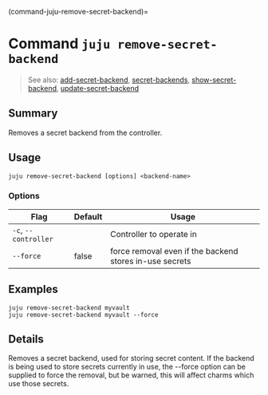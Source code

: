 (command-juju-remove-secret-backend)=
# Command `juju remove-secret-backend`
> See also: [add-secret-backend](#add-secret-backend), [secret-backends](#secret-backends), [show-secret-backend](#show-secret-backend), [update-secret-backend](#update-secret-backend)

## Summary
Removes a secret backend from the controller.

## Usage
```juju remove-secret-backend [options] <backend-name>```

### Options
| Flag | Default | Usage |
| --- | --- | --- |
| `-c`, `--controller` |  | Controller to operate in |
| `--force` | false | force removal even if the backend stores in-use secrets |

## Examples

    juju remove-secret-backend myvault
    juju remove-secret-backend myvault --force


## Details

Removes a secret backend, used for storing secret content.
If the backend is being used to store secrets currently in use,
the --force option can be supplied to force the removal, but be
warned, this will affect charms which use those secrets.